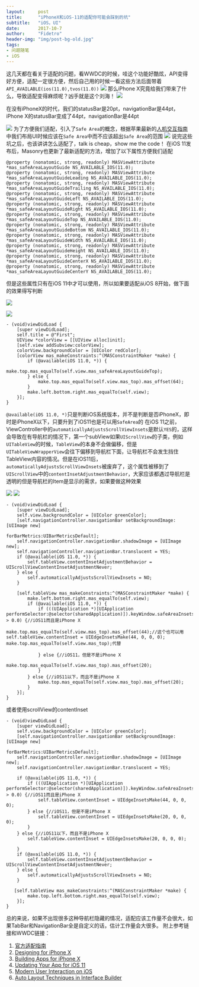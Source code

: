 ```yaml
---
layout:     post
title:      "iPhoneX和iOS-11的适配你可能会踩到的坑"
subtitle:   "iOS，UI"
date:       2017-10-7
author:     "Fidetro"
header-img: "img/post-bg-old.jpg"
tags:
- 问题随笔
- iOS
---
```

这几天都在看关于适配的问题，看WWDC的时候，哇这个功能好酷炫，API变得好方便，适配一定很方便，然后自己用的时候一看这些方法后面带着`API_AVAILABLE(ios(11.0),tvos(11.0))`
![](http://images.foolishtalk.org/2357E228-C575-46EF-AFEF-C28514BBD380.png)
那么iPhone X究竟给我们带来了什么，导致适配变得麻烦呢？凶手就是这个刘海！
![](http://images.foolishtalk.org/C4439A59-7652-49B4-A437-31D56F8744AA.png)

在没有iPhoneX的时代，我们的statusBar是20pt，navigationBar是44pt，iPhone X的statusBar变成了44pt，navigationBar是44pt

![](http://images.foolishtalk.org/0B24C760-58CD-40DB-B212-A1DF9A65ED40.png)
为了方便我们适配，引入了`Safe Area`的概念，根据苹果最新的[人机交互指南](https://developer.apple.com/ios/human-interface-guidelines/overview/iphone-x/)中我们布局UI时候应该在`Safe Area`中而不应该超出`Safe Area`的范围
![](http://images.foolishtalk.org/764E4AA7-A3BE-4782-AACF-69E4EBE4CAF7.png)
说完这些坑之后，也该讲讲怎么适配了，talk is cheap，show me the code！
 在iOS 11发布后，Masonry也更新了最新适配的方法，增加了以下属性方便我们适配
```objc
@property (nonatomic, strong, readonly) MASViewAttribute *mas_safeAreaLayoutGuide NS_AVAILABLE_IOS(11.0);
@property (nonatomic, strong, readonly) MASViewAttribute *mas_safeAreaLayoutGuideLeading NS_AVAILABLE_IOS(11.0);
@property (nonatomic, strong, readonly) MASViewAttribute *mas_safeAreaLayoutGuideTrailing NS_AVAILABLE_IOS(11.0);
@property (nonatomic, strong, readonly) MASViewAttribute *mas_safeAreaLayoutGuideLeft NS_AVAILABLE_IOS(11.0);
@property (nonatomic, strong, readonly) MASViewAttribute *mas_safeAreaLayoutGuideRight NS_AVAILABLE_IOS(11.0);
@property (nonatomic, strong, readonly) MASViewAttribute *mas_safeAreaLayoutGuideTop NS_AVAILABLE_IOS(11.0);
@property (nonatomic, strong, readonly) MASViewAttribute *mas_safeAreaLayoutGuideBottom NS_AVAILABLE_IOS(11.0);
@property (nonatomic, strong, readonly) MASViewAttribute *mas_safeAreaLayoutGuideWidth NS_AVAILABLE_IOS(11.0);
@property (nonatomic, strong, readonly) MASViewAttribute *mas_safeAreaLayoutGuideHeight NS_AVAILABLE_IOS(11.0);
@property (nonatomic, strong, readonly) MASViewAttribute *mas_safeAreaLayoutGuideCenterX NS_AVAILABLE_IOS(11.0);
@property (nonatomic, strong, readonly) MASViewAttribute *mas_safeAreaLayoutGuideCenterY NS_AVAILABLE_IOS(11.0);
```
但是这些属性只有在iOS 11中才可以使用，所以如果要适配从iOS 8开始，做下面的效果得写判断

![](http://images.foolishtalk.org/E6C62EB6-71E0-4253-80FC-EFBEE4657537.png)

![](http://images.foolishtalk.org/C9391B5F-D768-48F7-B003-0E7964D48820.png)

```objc
- (void)viewDidLoad {
    [super viewDidLoad];
    self.title = @"First";
    UIView *colorView = [[UIView alloc]init];
    [self.view addSubview:colorView];
    colorView.backgroundColor = [UIColor redColor];
    [colorView mas_makeConstraints:^(MASConstraintMaker *make) {
        if (@available(iOS 11.0, *)) {
            make.top.mas_equalTo(self.view.mas_safeAreaLayoutGuideTop);
        } else {
            make.top.mas_equalTo(self.view.mas_top).mas_offset(64);
        }
        make.left.bottom.right.mas_equalTo(self.view);
    }];
}
```
`@available(iOS 11.0, *)`只是判断iOS系统版本，并不是判断是否iPhoneX，即时是iPhoneX以下，只要升到了iOS11也是可以用`SafeArea`的
在iOS 11之前，ViewController中的`automaticallyAdjustsScrollViewInsets`是默认`YES`的，这样会导致在有导航栏的情况下，第一个subView如果`UIScrollView`的子类，例如`UITableView`的时候，`TableView`的本身不会做偏移，但是`UITableViewWrapperView`会往下偏移到导航栏下面，让导航栏不会发生挡住TableView内容的情况。但是在iOS11后，`automaticallyAdjustsScrollViewInsets`被废弃了，这个属性被移到了`UIScrollView`中的`contentInsetAdjustmentBehavior`，大家应该都遇过导航栏是透明的但是导航栏的Item是显示的需求，如果要做这种效果

![](http://images.foolishtalk.org/5759B33B-9C3F-485A-801C-32C421E0023F.png)
![](http://images.foolishtalk.org/B7D623C5-CBF1-47A8-9D07-3EA684D8BBD9.png)
```objc
- (void)viewDidLoad {
    [super viewDidLoad];
    self.view.backgroundColor = [UIColor greenColor];
    [self.navigationController.navigationBar setBackgroundImage:[UIImage new]
                                                  forBarMetrics:UIBarMetricsDefault];
    self.navigationController.navigationBar.shadowImage = [UIImage new];
    self.navigationController.navigationBar.translucent = YES;
    if (@available(iOS 11.0, *)) {
        self.tableView.contentInsetAdjustmentBehavior = UIScrollViewContentInsetAdjustmentNever;
    } else {
        self.automaticallyAdjustsScrollViewInsets = NO;
    }
 
    [self.tableView mas_makeConstraints:^(MASConstraintMaker *make) {
        make.left.bottom.right.mas_equalTo(self.view);
        if (@available(iOS 11.0, *)) {
            if (((UIApplication *)[UIApplication performSelector:@selector(sharedApplication)]).keyWindow.safeAreaInsets.top > 0.0) {//iOS11而且是iPhone X
                make.top.mas_equalTo(self.view.mas_top).mas_offset(44);//这个也可以用    self.tableView.contentInset = UIEdgeInsetsMake(44, 0, 0, 0); make.top.mas_equalTo(self.view.mas_top);代替

            } else {//iOS11，但是不是iPhone X
                make.top.mas_equalTo(self.view.mas_top).mas_offset(20);
            }
        } else {//iOS11以下，而且不是iPhone X
            make.top.mas_equalTo(self.view.mas_top).mas_offset(20);
        }
    }];
}
```
或者使用scrollView的contentInset
```objc
- (void)viewDidLoad {
    [super viewDidLoad];
    self.view.backgroundColor = [UIColor greenColor];
    [self.navigationController.navigationBar setBackgroundImage:[UIImage new]
                                                  forBarMetrics:UIBarMetricsDefault];
    self.navigationController.navigationBar.shadowImage = [UIImage new];
    self.navigationController.navigationBar.translucent = YES;
    
    if (@available(iOS 11.0, *)) {
        if (((UIApplication *)[UIApplication performSelector:@selector(sharedApplication)]).keyWindow.safeAreaInsets.top > 0.0) {//iOS11而且是iPhone X
            self.tableView.contentInset = UIEdgeInsetsMake(44, 0, 0, 0);
        } else {//iOS11，但是不是iPhone X
            self.tableView.contentInset = UIEdgeInsetsMake(20, 0, 0, 0);
        }
    } else {//iOS11以下，而且不是iPhone X
        self.tableView.contentInset = UIEdgeInsetsMake(20, 0, 0, 0);
        
    }
    if (@available(iOS 11.0, *)) {
        self.tableView.contentInsetAdjustmentBehavior = UIScrollViewContentInsetAdjustmentNever;
    } else {
        self.automaticallyAdjustsScrollViewInsets = NO;
    }
 
   [self.tableView mas_makeConstraints:^(MASConstraintMaker *make) {
        make.top.left.bottom.right.mas_equalTo(self.view);
    }];
}
```
总的来说，如果不出现很多这种导航栏隐藏的情况，适配应该工作量不会很大，如果TabBar和NavigationBar全是自定义的话，估计工作量会大很多。
附上参考链接和WWDC链接：
1. [官方适配指南](https://developer.apple.com/cn/ios/update-apps-for-iphone-x/)
2. [Designing for iPhone X](https://developer.apple.com/videos/play/fall2017/801/)
3. [Building Apps for iPhone X](https://developer.apple.com/videos/play/fall2017/201/)
4. [Updating Your App for iOS 11](https://developer.apple.com/videos/play/wwdc2017/204/)
5. [Modern User Interaction on iOS](https://developer.apple.com/videos/play/wwdc2017/219/)
6. [Auto Layout Techniques in Interface Builder](https://developer.apple.com/videos/play/wwdc2017/412/)
